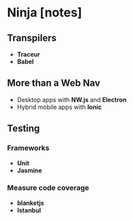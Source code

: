 # Ninja [notes]

## Transpilers

- **Traceur**
- **Babel**

## More than a Web Nav

- Desktop apps with **NW.js** and **Electron**
- Hybrid mobile apps with **Ionic**

## Testing

### Frameworks

- **Unit**
- **Jasmine**

### Measure code coverage

- **blanketjs**
- **Istanbul**
